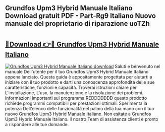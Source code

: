 ## Grundfos Upm3 Hybrid Manuale Italiano Download gratuit PDF - Part-Rg9 Italiano Nuovo manuale del proprietario di riparazione uoTZh

# <h2><a href="http://dfdy6l.blite.top/?on=Grundfos+Upm3+Hybrid+Manuale+Italiano">🔗Download 👉🔴 Grundfos Upm3 Hybrid Manuale Italiano</a></h2>

[![Grundfos Upm3 Hybrid Manuale Italiano download](https://i.imgur.com/lujVjoI.png)](http://dfdy6l.blite.top/?on=Grundfos+Upm3+Hybrid+Manuale+Italiano)
Saluti e benvenuto nel manuale Dell'utente per il tuo Grundfos Upm3 Hybrid Manuale Italiano appena lanciato. Questa guida è appositamente progettata per aiutarti a iniziare con il tuo prodotto e darti una conoscenza approfondita delle sue caratteristiche, funzioni e capacità. Troverai istruzioni chiare per L'installazione, L'uso, la manutenzione e la risoluzione dei problemi. Informazioni importanti sul programma REDDDDDDD questo prodotto richiede programmi compatibili per prestazioni ottimali. Sperimenta la potenza Dell'elenco delle funzionalità nel palmo della tua mano con il tuo nuovo Grundfos Upm3 Hybrid Manuale Italiano. Non esitate a Grundfos Upm3 Hybrid Manuale Italiano. Il nostro Team di assistenza clienti è pronto a rispondere alle tue domande.
